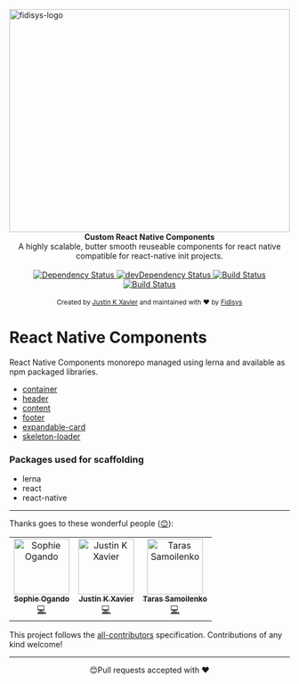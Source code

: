 <img src="https://user-images.githubusercontent.com/28846043/66642659-cb9f8c00-ec3a-11e9-9b88-de212cb16e0b.png" alt="fidisys-logo" align="center" height="400px" width="100%"/>

<br />

<div align="center"><strong>Custom React Native Components </strong></div>
<div align="center">A highly scalable, butter smooth reuseable components for react native compatible for react-native init projects.</div>

<br />

<div align="center">
  <!-- Dependency Status -->
  <a href="https://david-dm.org/fidisys/React-Native-Components">
    <img src="https://david-dm.org/fidisys/React-Native-Components.svg" alt="Dependency Status" />
  </a>
  <!-- devDependency Status -->
  <a href="https://david-dm.org/fidisys/React-Native-Components#info=devDependencies">
    <img src="https://david-dm.org/fidisys/React-Native-Components/dev-status.svg" alt="devDependency Status" />
  </a>
  <!-- Build Status -->
  <a href="https://travis-ci.org/fidisys/React-Native-Components">
    <img src="https://travis-ci.org/fidisys/React-Native-Components.svg" alt="Build Status" />
  </a>
  <!-- Test Coverage -->
   <a href="https://lerna.js.org/">
    <img src="https://img.shields.io/badge/maintained%20with-lerna-cc00ff.svg" alt="Build Status" />
  </a>
</div>

<br />

<div align="center">
  <sub>Created by <a href="https://github.com/justinkx">Justin K Xavier</a> and maintained with ❤️ by <a href="https://dribbble.com/fidisys">Fidisys</a></sub>
</div>

# React Native Components

React Native Components monorepo managed using lerna and available as npm packaged libraries.

- [container](/packages/container/README.md)
- [header](/packages/header/README.md)
- [content](/packages/content/README.md)
- [footer](/packages/footer/README.md)
- [expandable-card](/packages/fidisys-expandable-card/README.md)
- [skeleton-loader](/packages/skeleton-loader/README.md)

### Packages used for scaffolding

- lerna
- react
- react-native

---

Thanks goes to these wonderful people ([😊](https://allcontributors.org/docs/en/emoji-key)):

<!-- ALL-CONTRIBUTORS-LIST:START - Do not remove or modify this section -->
<!-- prettier-ignore-start -->
<!-- markdownlint-disable -->
<table>
  <tr>
    <td align="center"><a href="https://github.com/ogandose"><img src="https://avatars1.githubusercontent.com/u/12514584?v=4" width="100px;" alt="Sophie Ogando"/><br /><sub><b>Sophie Ogando</b></sub></a><br /><a href="https://github.com/fidisys/react-native-components/commits?author=ogandose" title="Code">💻</a></td>
    <td align="center"><a href="https://github.com/justinkx"><img src="https://avatars3.githubusercontent.com/u/28846043?v=4" width="100px;" alt="Justin K Xavier"/><br /><sub><b>Justin K Xavier</b></sub></a><br /><a href="https://github.com/fidisys/react-native-components/commits?author=justinkx" title="Code">💻</a></td>
    <td align="center"><a href="https://github.com/cos1715"><img src="https://avatars0.githubusercontent.com/u/32968019?v=4" width="100px;" alt="Taras Samoilenko"/><br /><sub><b>Taras Samoilenko</b></sub></a><br /><a href="https://github.com/fidisys/react-native-components/commits?author=cos1715" title="Code">💻</a></td>
  </tr>
</table>

<!-- markdownlint-enable -->
<!-- prettier-ignore-end -->
<!-- ALL-CONTRIBUTORS-LIST:END -->

This project follows the [all-contributors](https://github.com/all-contributors/all-contributors) specification. Contributions of any kind welcome!

---

<p align="center">😊Pull requests accepted with ❤️</p>
